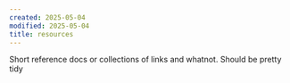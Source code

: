 ```yaml
---
created: 2025-05-04
modified: 2025-05-04
title: resources
---
```

Short reference docs or collections of links and whatnot. Should be pretty tidy